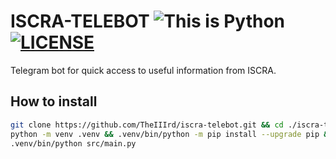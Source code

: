 # ISCRA-TELEBOT ![This is Python](https://img.shields.io/badge/This_is-Python-green?logo=python&logoColor=f5f5f5) [![LICENSE](https://img.shields.io/badge/GNU_GPL-v3-red?logo=gnu)](./LICENSE)
Telegram bot for quick access to useful information from ISCRA.

## How to install
```sh
git clone https://github.com/TheIIIrd/iscra-telebot.git && cd ./iscra-telebot/
python -m venv .venv && .venv/bin/python -m pip install --upgrade pip && .venv/bin/pip install -r requirements.txt
.venv/bin/python src/main.py
```
